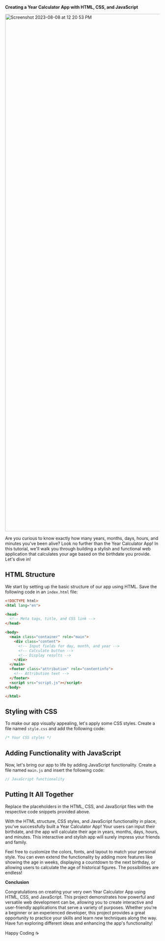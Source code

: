 **Creating a Year Calculator App with HTML, CSS, and JavaScript**

<img width="1680" alt="Screenshot 2023-08-08 at 12 20 53 PM" src="https://github.com/developerrahulofficial/Age-calculator/assets/83329806/0bd71e42-d9e9-4432-b65c-c2c7f88e7540">


Are you curious to know exactly how many years, months, days, hours, and minutes you've been alive? Look no further than the Year Calculator App! In this tutorial, we'll walk you through building a stylish and functional web application that calculates your age based on the birthdate you provide. Let's dive in!

## **HTML Structure**

We start by setting up the basic structure of our app using HTML. Save the following code in an `index.html` file:

```html
<!DOCTYPE html>
<html lang="en">

<head>
  <!-- Meta tags, title, and CSS link -->
</head>

<body>
  <main class="container" role="main">
    <div class="content">
      <!-- Input fields for day, month, and year -->
      <!-- Calculate button -->
      <!-- Display results -->
    </div>
  </main>
  <footer class="attribution" role="contentinfo">
    <!-- Attribution text -->
  </footer>
  <script src="script.js"></script>
</body>

</html>
```

## **Styling with CSS**

To make our app visually appealing, let's apply some CSS styles. Create a file named `style.css` and add the following code:

```css
/* Your CSS styles */
```

## **Adding Functionality with JavaScript**

Now, let's bring our app to life by adding JavaScript functionality. Create a file named `main.js` and insert the following code:

```javascript
// JavaScript functionality
```

## **Putting It All Together**

Replace the placeholders in the HTML, CSS, and JavaScript files with the respective code snippets provided above.

With the HTML structure, CSS styles, and JavaScript functionality in place, you've successfully built a Year Calculator App! Your users can input their birthdate, and the app will calculate their age in years, months, days, hours, and minutes. This interactive and stylish app will surely impress your friends and family.

Feel free to customize the colors, fonts, and layout to match your personal style. You can even extend the functionality by adding more features like showing the age in weeks, displaying a countdown to the next birthday, or allowing users to calculate the age of historical figures. The possibilities are endless!

**Conclusion**

Congratulations on creating your very own Year Calculator App using HTML, CSS, and JavaScript. This project demonstrates how powerful and versatile web development can be, allowing you to create interactive and user-friendly applications that serve a variety of purposes. Whether you're a beginner or an experienced developer, this project provides a great opportunity to practice your skills and learn new techniques along the way. Have fun exploring different ideas and enhancing the app's functionality!

Happy Coding ☕️
